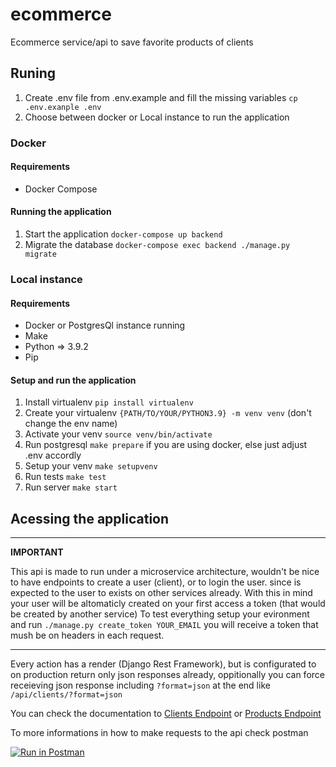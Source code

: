 # ecommerce

Ecommerce service/api to save favorite products of clients

## Runing

1. Create .env file from .env.example and fill the missing variables `cp .env.exanple .env`
2. Choose between docker or Local instance to run the application

### Docker
#### Requirements

* Docker Compose

#### Running the application

1. Start the application `docker-compose up backend`
2. Migrate the database `docker-compose exec backend ./manage.py migrate`


### Local instance
#### Requirements

* Docker or PostgresQl instance running
* Make
* Python => 3.9.2
* Pip

#### Setup and run the application

1. Install virtualenv `pip install virtualenv`
2. Create your virtualenv `{PATH/TO/YOUR/PYTHON3.9} -m venv venv` (don't change the env name)
3. Activate your venv `source venv/bin/activate`
4. Run postgresql `make prepare` if you are using docker, else just adjust .env accordly
5. Setup your venv `make setupvenv`
6. Run tests `make test`
7. Run server `make start`

## Acessing the application
--- 
**IMPORTANT**

This api is made to run under a microservice architecture, wouldn't be nice to have endpoints to create a user (client), or to login the user.
since is expected to the user to exists on other services already.
With this in mind your user will be altomaticly created on your first access a token (that would be created by another service)
To test everything setup your evironment and run `./manage.py create_token YOUR_EMAIL` you will receive a token that mush be on headers in each request.

---

Every action has a render (Django Rest Framework), but is configurated to on production return only json responses already, oppitionally you can force receieving json response including `?format=json` at the end like `/api/clients/?format=json`


You can check the documentation to [Clients Endpoint](docs/api/clients.md) or [Products Endpoint](docs/api/products.md)

To more informations in how to make requests to the api check postman

[![Run in Postman](https://run.pstmn.io/button.svg)](https://app.getpostman.com/run-collection/c87bb77b702e705740c7)
